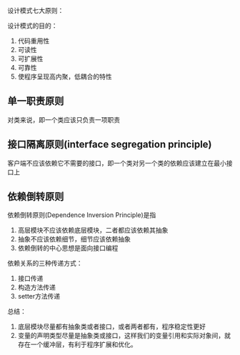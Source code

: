 设计模式七大原则：

设计模式的目的：
1. 代码重用性
2. 可读性
3. 可扩展性
4. 可靠性
5. 使程序呈现高内聚，低耦合的特性

单一职责原则
----------------------
对类来说，即一个类应该只负责一项职责

接口隔离原则(interface segregation principle)
-------------------
客户端不应该依赖它不需要的接口，即一个类对另一个类的依赖应该建立在最小接口上

依赖倒转原则
-------------------
依赖倒转原则(Dependence Inversion Principle)是指

1. 高层模块不应该依赖底层模块，二者都应该依赖其抽象
2. 抽象不应该依赖细节，细节应该依赖抽象
3. 依赖倒转的中心思想是面向接口编程

依赖关系的三种传递方式：
1. 接口传递
2. 构造方法传递
3. setter方法传递

总结：
1. 底层模块尽量都有抽象类或者接口，或者两者都有，程序稳定性更好
2. 变量的声明类型尽量是抽象类或接口，这样我们的变量引用和实际对象间，就存在一个缓冲层，有利于程序扩展和优化。
